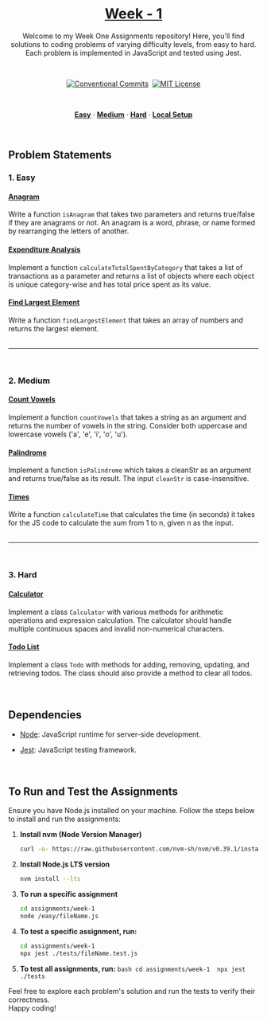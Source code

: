 <a href="./">
  <h1 align="center">Week - 1</h1>
</a>

<p align="center">
  Welcome to my Week One Assignments repository! Here, you'll find solutions to coding problems of varying difficulty levels, from easy to hard. Each problem is implemented in JavaScript and tested using Jest. 
</p>
<br>

<div align= "center">

[![Conventional Commits](https://img.shields.io/badge/Conventional%20Commits-1.0.0-%23FE5196?logo=conventionalcommits&logoColor=white)](https://conventionalcommits.org)&nbsp; [![MIT License](https://img.shields.io/badge/License-MIT-green.svg)](https://choosealicense.com/licenses/mit/)

</div>
<br>

<p align="center">
  <a href="#1-easy"><strong>Easy</strong></a> ·
  <a href="#2-medium"><strong>Medium</strong></a> ·
  <a href="#3-hard"><strong>Hard</strong></a> ·
  <a href="#to-run-and-test-the-assignments"><strong>Local Setup</strong></a>
</p>
</br>

## Problem Statements

### 1. Easy

#### [Anagram](./easy/anagram.js)

Write a function `isAnagram` that takes two parameters and returns true/false if they are anagrams or not. An anagram is a word, phrase, or name formed by rearranging the letters of another.

#### [Expenditure Analysis](./easy/expenditure-analysis.js)

Implement a function `calculateTotalSpentByCategory` that takes a list of transactions as a parameter and returns a list of objects where each object is unique category-wise and has total price spent as its value.

#### [Find Largest Element](./easy/find-largest-number.js)

Write a function `findLargestElement` that takes an array of numbers and returns the largest element.
<br></br><hr></br>

### 2. Medium

#### [Count Vowels](./medium/count-vowels.js)

Implement a function `countVowels` that takes a string as an argument and returns the number of vowels in the string. Consider both uppercase and lowercase vowels ('a', 'e', 'i', 'o', 'u').

#### [Palindrome](./medium/palindrome.js)

Implement a function `isPalindrome` which takes a cleanStr as an argument and returns true/false as its result. The input `cleanStr` is case-insensitive.

#### [Times](./medium/times.js)

Write a function `calculateTime` that calculates the time (in seconds) it takes for the JS code to calculate the sum from 1 to n, given n as the input.
<br></br><hr></br>

### 3. Hard

#### [Calculator](./hard/calculator.js)

Implement a class `Calculator` with various methods for arithmetic operations and expression calculation. The calculator should handle multiple continuous spaces and invalid non-numerical characters.

#### [Todo List](./hard/todo-list.js)

Implement a class `Todo` with methods for adding, removing, updating, and retrieving todos. The class should also provide a method to clear all todos.
</br><br></br>

## Dependencies

- [Node](https://nodejs.org/): JavaScript runtime for server-side development.

- [Jest](https://jestjs.io/): JavaScript testing framework.
  </br></br><br>

## To Run and Test the Assignments

Ensure you have Node.js installed on your machine. Follow the steps below to install and run the assignments:

1. **Install nvm (Node Version Manager)**

   ```bash
   curl -o- https://raw.githubusercontent.com/nvm-sh/nvm/v0.39.1/install.sh | bash
   ```

2. **Install Node.js LTS version**

   ```bash
   nvm install --lts
   ```

3. **To run a specific assignment**

   ```bash
   cd assignments/week-1
   node /easy/fileName.js
   ```

4. **To test a specific assignment, run:**

   ```bash
   cd assignments/week-1
   npx jest ./tests/fileName.test.js
   ```

5. **To test all assignments, run:**
   `bash
cd assignments/week-1 
npx jest ./tests
`
   </br>

Feel free to explore each problem's solution and run the tests to verify their correctness.  
Happy coding!
